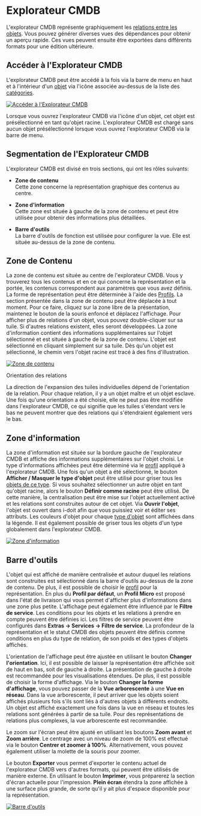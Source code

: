 # Explorateur CMDB

L'explorateur CMDB représente graphiquement les [relations entre les objets](../../basics/object-relations.md). Vous pouvez générer diverses vues des dépendances pour obtenir un aperçu rapide. Ces vues peuvent ensuite être exportées dans différents formats pour une édition ultérieure.

Accéder à l'Explorateur CMDB
------------------------

L'explorateur CMDB peut être accédé à la fois via la barre de menu en haut et à l'intérieur d'un [objet](../../basics/structure-of-the-it-documentation.md) via l'icône associée au-dessus de la liste des [catégories](../../glossary.md).

[![Accéder à l'Explorateur CMDB](../../assets/images/en/evaluation/cmdb-explorer/1-ce.png)](../../assets/images/en/evaluation/cmdb-explorer/1-ce.png)

Lorsque vous ouvrez l'explorateur CMDB via l'icône d'un objet, cet objet est présélectionné en tant qu'objet racine. L'explorateur CMDB est chargé sans aucun objet présélectionné lorsque vous ouvrez l'explorateur CMDB via la barre de menu.

Segmentation de l'Explorateur CMDB
---------------------------------

L'explorateur CMDB est divisé en trois sections, qui ont les rôles suivants:

*   **Zone de contenu**  
    Cette zone concerne la représentation graphique des contenus au centre.
    
*   **Zone d'information**  
    Cette zone est située à gauche de la zone de contenu et peut être utilisée pour obtenir des informations plus détaillées.
    
*   **Barre d'outils**  
    La barre d'outils de fonction est utilisée pour configurer la vue. Elle est située au-dessus de la zone de contenu.
    

Zone de Contenu
---------------

La zone de contenu est située au centre de l'explorateur CMDB. Vous y trouverez tous les contenus et en ce qui concerne la représentation et la portée, les contenus correspondent aux paramètres que vous avez définis. La forme de représentation peut être déterminée à l'aide des [Profils](./profiles-in-the-cmdb-explorer.md). La section présentée dans la zone de contenu peut être déplacée à tout moment. Pour ce faire, cliquez sur la zone libre de la présentation, maintenez le bouton de la souris enfoncé et déplacez l'affichage. Pour afficher plus de relations d'un objet, vous pouvez double-cliquer sur sa tuile. Si d'autres relations existent, elles seront développées. La zone d'information contient des informations supplémentaires sur l'objet sélectionné et est située à gauche de la zone de contenu. L'objet est sélectionné en cliquant simplement sur sa tuile. Dès qu'un objet est sélectionné, le chemin vers l'objet racine est tracé à des fins d'illustration.

[![Zone de contenu](../../assets/images/en/evaluation/cmdb-explorer/2-ce.png)](../../assets/images/en/evaluation/cmdb-explorer/2-ce.png)

Orientation des relations

La direction de l'expansion des tuiles individuelles dépend de l'orientation de la relation. Pour chaque relation, il y a un objet maître et un objet esclave. Une fois qu'une orientation a été choisie, elle ne peut pas être modifiée dans l'explorateur CMDB, ce qui signifie que les tuiles s'étendant vers le bas ne peuvent montrer que des relations qui s'étendraient également vers le bas.

Zone d'information
------------------

La zone d'information est située sur la bordure gauche de l'explorateur CMDB et affiche des informations supplémentaires sur l'objet choisi. Le type d'informations affichées peut être déterminé via le [profil](profiles-in-the-cmdb-explorer.md) appliqué à l'explorateur CMDB. Une fois qu'un objet a été sélectionné, le bouton **Afficher / Masquer le type d'objet** peut être utilisé pour griser tous les [objets de ce type](../../basics/structure-of-the-it-documentation.md). Si vous souhaitez sélectionner un autre objet en tant qu'objet racine, alors le bouton **Définir comme racine** peut être utilisé. De cette manière, la centralisation peut être mise sur l'objet actuellement activé et les relations sont construites autour de cet objet. Via **Ouvrir l'objet**, l'objet est ouvert dans i-doit afin que vous puissiez voir et éditer ses attributs. Les couleurs d'objet pour chaque [type d'objet](../../glossary.md) sont affichées dans la légende. Il est également possible de griser tous les objets d'un type globalement dans l'explorateur CMDB.

[![Zone d'information](../../assets/images/en/evaluation/cmdb-explorer/3-ce.png)](../../assets/images/en/evaluation/cmdb-explorer/3-ce.png)

Barre d'outils
--------------

L'objet qui est affiché de manière centralisée et autour duquel les relations sont construites est sélectionné dans la barre d'outils au-dessus de la zone de contenu. De plus, il est possible de choisir le [profil](profiles-in-the-cmdb-explorer.md) pour la représentation. En plus du **Profil par défaut**, un **Profil Micro** est proposé dans l'état de livraison qui vous permet d'afficher plus d'informations dans une zone plus petite. L'affichage peut également être influencé par le **Filtre de service**. Les conditions pour les objets et les relations à prendre en compte peuvent être définies ici. Les filtres de service peuvent être configurés dans **Extras → Services → Filtre de service**. La profondeur de la représentation et le statut CMDB des objets peuvent être définis comme conditions en plus du type de relation, de son poids et des types d'objets affichés.

L'orientation de l'affichage peut être ajustée en utilisant le bouton **Changer l'orientation**. Ici, il est possible de laisser la représentation être affichée soit de haut en bas, soit de gauche à droite. La présentation de gauche à droite est recommandée pour les visualisations étendues. De plus, il est possible de choisir la forme d'affichage. Via le bouton **Changer la forme d'affichage**, vous pouvez passer de la **Vue arborescente** à une **Vue en réseau**. Dans la vue arborescente, il peut arriver que les objets soient affichés plusieurs fois s'ils sont liés à d'autres objets à différents endroits. Un objet est affiché exactement une fois dans la vue en réseau et toutes les relations sont générées à partir de sa tuile. Pour des représentations de relations plus complexes, la vue arborescente est recommandée. 


Le zoom sur l'écran peut être ajusté en utilisant les boutons **Zoom avant** et **Zoom arrière**. Le centrage avec un niveau de zoom de 100% est effectué via le bouton **Centrer et zoomer à 100%**. Alternativement, vous pouvez également utiliser la molette de la souris pour zoomer.

Le bouton **Exporter** vous permet d'exporter le contenu actuel de l'explorateur CMDB vers d'autres formats, qui peuvent être utilisés de manière externe. En utilisant le bouton **Imprimer**, vous préparerez la section d'écran actuelle pour l'impression. **Plein écran** étendra la zone affichée à une surface plus grande, de sorte qu'il y ait plus d'espace disponible pour la représentation.

[![Barre d'outils](../../assets/images/en/evaluation/cmdb-explorer/4-ce.png)](../../assets/images/en/evaluation/cmdb-explorer/4-ce.png)
